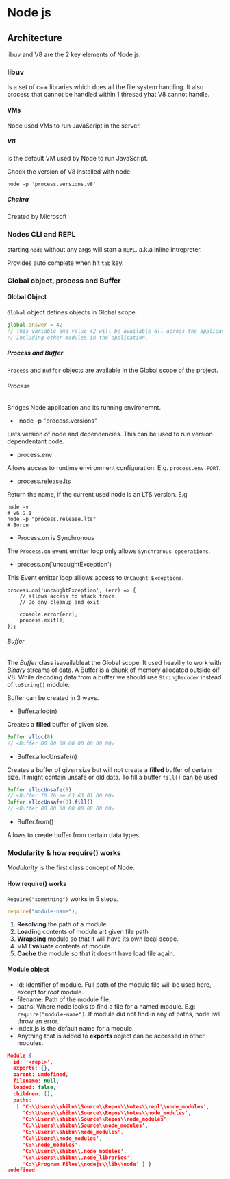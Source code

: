 
# Node js

## Architecture

libuv and V8 are the 2 key elements of Node js. 

### libuv
Is a set of c++ libraries which does all the file system handling. It also process that cannot be handled within 1 thresad yhat V8 cannot handle.

#### VMs

Node used VMs to run JavaScript in the server.

##### V8

Is the default VM used by Node to run JavaScript.

Check the version of V8 installed with node.

```shell
node -p 'process.versions.v8'
```

##### Chakra

Created by Microsoft

### Nodes CLI and REPL

starting `node` without any args will start a `REPL`. a.k.a inline intrepreter.

Provides auto complete when hit `tab` key.

### Global object, process and Buffer

#### Global Object
`Global` object defines objects in Global scope. 
```js
global.answer = 42
// This variable and value 42 will be available all across the application. 
// Including other modules in the application.
```

##### Process and Buffer

`Process` and `Buffer` objects are available in the Global scope of the project.

###### Process

Bridges Node application and its running environemnt.

* `node -p "process.versions"

Lists version of node and dependencies. This can be used to run version dependentant code.

* process.env

Allows access to runtime environment configuration. E.g. `process.env.PORT`.

* process.release.lts

Return the name, if the current used node is an LTS version. E.g

```shell
node -v
# v6.9.1
node -p "process.release.lts"
# Boron
```

* Process.on is Synchronous

The `Process.on` event emitter loop only allows `Synchronous opeerations`.

* process.on(`uncaughtException')

This Event emitter loop alllows access to `UnCaught Exceptions`.

```node
process.on('uncaughtException', (err) => {
    // allows access to stack trace.
    // Do any cleanup and exit

    console.error(err);
    process.exit();
});
```

###### Buffer

The _Buffer_ class isavailableat the Global scope. It used heaviliy to work with *Binary* streams of data. A Buffer is a chunk of memory allocated outside oif V8. While decoding data from a buffer we should use `StringDecoder` instead of `toString()` module.

Buffer can be created in 3 ways.

* Buffer.alloc(n)

Creates a __filled__ buffer of given size.

```js
Buffer.alloc(8)
// <Buffer 00 00 00 00 00 00 00 00>
```

* Buffer.allocUnsafe(n)

Creates a buffer of given size but will not create a  __filled__ buffer of certain size. It might contain unsafe or old data. To fill a buffer `fill()` can be used

```js
Buffer.allocUnsafe(8)
// <Buffer f0 2b ee 63 63 01 00 00>
Buffer.allocUnsafe(8).fill()
// <Buffer 00 00 00 00 00 00 00 00>
```

* Buffer.from()

Allows to create buffer from certain data types.

### Modularity & how require() works

_Modularity_ is the first class concept of Node.
#### How require() works

`Require("something")`  works in 5 steps.
```js
require("module-name");
```
1. __Resolving__ the path of a module
2. __Loading__ contents of module art given file path
3. __Wrapping__ module so that it will have its own local scope.
4. VM __Evaluate__ contents of module.
5. __Cache__ the module so that it doesnt have load file again.

#### Module object

* id: Identifier of module. Full path of the module file will be used here, except for _root_ module.
* filename: Path of the module file. 
* paths: Where node looks to find a file for a named module. E.g:  `require("module-name")`. If module did not find in any of paths, node iwll throw an error.
* Index.js is the default name for a module.
* Anything that is added to __exports__ object can be accessed in other modules.
```json
Module {
  id: '<repl>',
  exports: {},
  parent: undefined,
  filename: null,
  loaded: false,
  children: [],
  paths:
   [ 'C:\\Users\\shibu\\Source\\Repos\\Notes\\repl\\node_modules',
     'C:\\Users\\shibu\\Source\\Repos\\Notes\\node_modules',
     'C:\\Users\\shibu\\Source\\Repos\\node_modules',
     'C:\\Users\\shibu\\Source\\node_modules',
     'C:\\Users\\shibu\\node_modules',
     'C:\\Users\\node_modules',
     'C:\\node_modules',
     'C:\\Users\\shibu\\.node_modules',
     'C:\\Users\\shibu\\.node_libraries',
     'C:\\Program Files\\nodejs\\lib\\node' ] }
undefined
```
